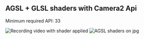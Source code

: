## AGSL + GLSL shaders with Camera2 Api

Minimum required API: 33

![Recording video with shader applied](<img src="output1.gif" width="300"/>)  ![AGSL shaders on jpg](<img src="output3.gif" width="300"/>)

